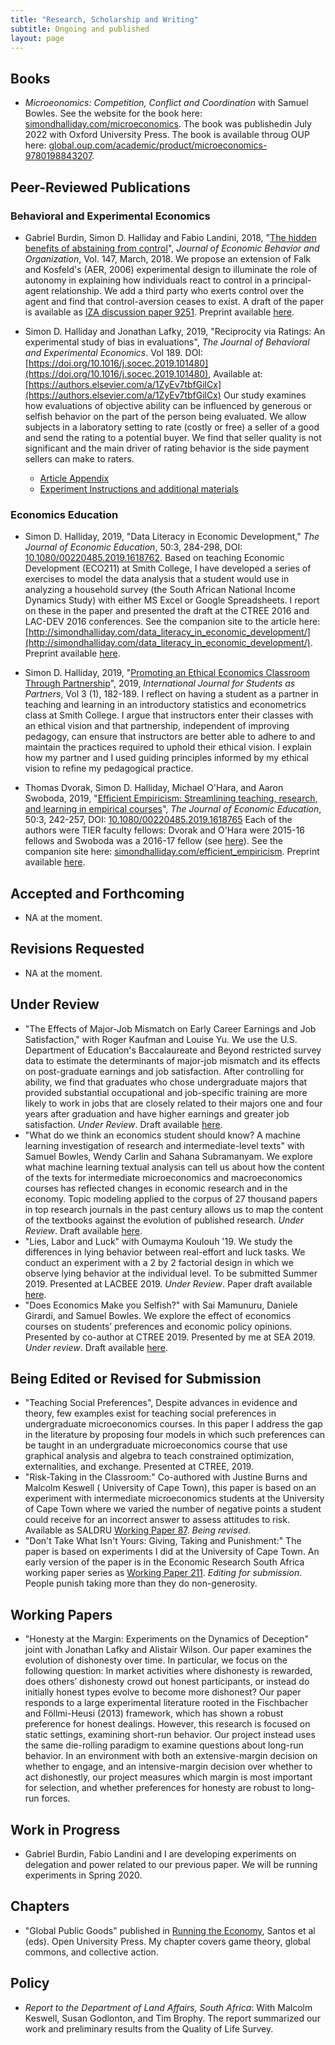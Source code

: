 ```yaml
---
title: "Research, Scholarship and Writing"
subtitle: Ongoing and published
layout: page
---
```

## Books
- *Microeonomics: Competition, Conflict and Coordination* with Samuel Bowles. See the website for the book here: [simondhalliday.com/microeconomics](http://simondhalliday.com/microeconomics). The book was publishedin July 2022 with Oxford University Press. The book is available throug OUP here: [global.oup.com/academic/product/microeconomics-9780198843207](https://global.oup.com/academic/product/microeconomics-9780198843207). 

## Peer-Reviewed Publications 

### Behavioral and Experimental Economics
- Gabriel Burdin, Simon D. Halliday and Fabio Landini, 2018, "[The hidden benefits of abstaining from control](https://www.sciencedirect.com/science/article/pii/S0167268117303682)", *Journal of Economic Behavior and Organization*, Vol. 147, March, 2018. We propose an extension of Falk and Kosfeld's (AER, 2006) experimental design to illuminate the role of autonomy in explaining how individuals react to control in a principal-agent relationship. We add a third party who exerts control over the agent and find that control-aversion ceases to exist. A draft of the paper is available as [IZA discussion paper 9251](http://ftp.iza.org/dp9251.pdf). Preprint available [here](https://scholarworks.smith.edu/eco_facpubs/14/).

- Simon D. Halliday and Jonathan Lafky, 2019, "Reciprocity via Ratings: An experimental study of bias in evaluations", *The Journal of Behavioral and Experimental Economics*. Vol 189. DOI: [https://doi.org/10.1016/j.socec.2019.101480](https://doi.org/10.1016/j.socec.2019.101480), Available at: [https://authors.elsevier.com/a/1ZyEv7tbfGilCx](https://authors.elsevier.com/a/1ZyEv7tbfGilCx) Our study examines how evaluations of objective ability can be influenced by generous or selfish behavior on the part of the person being evaluated. We allow subjects in a laboratory setting to rate (costly or free) a seller of a good and send the rating to a potential buyer. We find that seller quality is not significant and the main driver of rating behavior is the side payment sellers can make to raters. 
    - [Article Appendix](research/halliday-lafky/JBEE_appendix.pdf)
    - [Experiment Instructions and additional materials](CombinedExpMat.pdf)

### Economics Education

- Simon D. Halliday, 2019, "Data Literacy in Economic Development," *The Journal of Economic Education*, 50:3, 284-298, DOI: [10.1080/00220485.2019.1618762](10.1080/00220485.2019.1618762). Based on teaching Economic Development (ECO211) at Smith College, I have developed a series of exercises to model the data analysis that a student would use in analyzing a household survey (the South African National Income Dynamics Study) with either MS Excel or Google Spreadsheets. I report on these in the paper and presented the draft at the CTREE 2016 and LAC-DEV 2016 conferences. See the companion site to the article here: [http://simondhalliday.com/data_literacy_in_economic_development/](http://simondhalliday.com/data_literacy_in_economic_development/). Preprint available [here](https://scholarworks.smith.edu/eco_facpubs/12/).

- Simon D. Halliday, 2019, "[Promoting an Ethical Economics Classroom Through Partnership](https://mulpress.mcmaster.ca/ijsap/article/view/3623)", 2019, *International Journal for Students as Partners*, Vol 3 (1), 182-189. I reflect on having a student as a partner in teaching and learning in an introductory statistics and econometrics class at Smith College. I argue that instructors enter their classes with an ethical vision and that partnership, independent of improving pedagogy, can ensure that instructors are better able to adhere to and maintain the practices required to uphold their ethical vision. I explain how my partner and I used guiding principles informed by my ethical vision to refine my pedagogical practice. 
- Thomas Dvorak, Simon D. Halliday, Michael O'Hara, and Aaron Swoboda, 2019, "[Efficient Empiricism: Streamlining teaching, research, and learning in empirical courses](https://www.tandfonline.com/doi/full/10.1080/00220485.2019.1618765)", *The Journal of Economic Education*, 50:3, 242-257, DOI: [10.1080/00220485.2019.1618765](10.1080/00220485.2019.1618765)  Each of the authors were TIER faculty fellows: Dvorak and O'Hara were 2015-16 fellows and Swoboda was a 2016-17 fellow (see [here](http://www.projecttier.org/about/people/#fellows)). See the companion site here: [simondhalliday.com/efficient_empiricism](simondhalliday.com/efficient_empiricism).
Preprint available [here](https://scholarworks.smith.edu/eco_facpubs/11/).

##  Accepted and Forthcoming 
- NA at the moment. 

## Revisions Requested

- NA at the moment. 

## Under Review 

- "The Effects of Major-Job Mismatch on Early Career Earnings and Job Satisfaction," with Roger Kaufman and Louise Yu. We use the U.S. Department of Education's Baccalaureate and Beyond restricted survey data to estimate the determinants of major-job mismatch and its effects on post-graduate earnings and job satisfaction. After controlling for ability, we find that graduates who chose undergraduate majors that provided substantial occupational and job-specific training are more likely to work in jobs that are closely related to their majors one and four years after graduation and have higher earnings and greater job satisfaction. *Under Review*. Draft available [here](http://simondhalliday.com/papers/RIHE-D-19-00324_submitted.pdf).
- "What do we think an economics student should know? A machine learning investigation of research and intermediate-level texts" with Samuel Bowles, Wendy Carlin and Sahana Subramanyam. We explore what machine learning textual analysis can tell us about how the content of the texts for intermediate microeconomics and macroeconomics courses has reflected changes in economic research and in the economy. Topic modeling applied to the corpus of 27 thousand papers in top research journals in the past century allows us to map the content of the textbooks against the evolution of published research. *Under Review*. Draft available [here](http://simondhalliday.com/papers/bchs_2019_whatdowethink.pdf).
- "Lies, Labor and Luck" with Oumayma Koulouh '19. We study the differences in lying behavior between real-effort and luck tasks. We conduct an experiment with a 2 by 2 factorial design in which we observe lying behavior at the individual level. To be submitted Summer 2019. Presented at LACBEE 2019. *Under Review*. Paper draft available [here](http://simondhalliday.com/papers/halliday_koulouh_2019.pdf). 
- "Does Economics Make you Selfish?" with Sai Mamunuru, Daniele Girardi, and Samuel Bowles. We explore the effect of economics courses on students’ preferences and economic policy opinions. Presented by co-author at CTREE 2019. Presented by me at SEA 2019. *Under review*. Draft available [here](http://simondhalliday.com/papers/Does_economics_make_you_selfish.pdf).

## Being Edited or Revised for Submission

- "Teaching Social Preferences", Despite advances in evidence and theory, few examples exist for teaching social preferences in undergraduate microeconomics courses. In this paper I address the gap in the literature by proposing four models in which such preferences can be taught in an undergraduate microeconomics course that use graphical analysis and algebra to teach constrained optimization, externalities, and exchange. Presented at CTREE, 2019. 
- "Risk-Taking in the Classroom:" Co-authored with Justine Burns and Malcolm Keswell ( University of Cape Town), this paper is based on an experiment with intermediate microeconomics students at the University of Cape Town where we varied the number of negative points a student could receive for an incorrect answer to assess attitudes to risk. Available as SALDRU [Working Paper 87](http://www.saldru.uct.ac.za/home/index.php?/component/option,com_docman/Itemid,32/gid,437/task,doc_download/). *Being revised*.
- "Don't Take What Isn't Yours: Giving, Taking and Punishment:" The paper is based on experiments I did at the University of Cape Town. An early version of the paper is in the Economic Research South Africa working paper series as [Working Paper 211](http://ideas.repec.org/p/rza/wpaper/211.html). *Editing for submission*. People punish taking more than they do non-generosity.

## Working Papers 
- "Honesty at the Margin:  Experiments on the Dynamics of Deception" joint with Jonathan Lafky and Alistair Wilson. Our paper examines the evolution of dishonesty over time. In particular, we focus on the following question: In market activities where dishonesty is rewarded, does others’ dishonesty crowd out honest participants, or instead do initially honest types evolve to become more dishonest? Our paper responds to a large experimental literature rooted in the Fischbacher and Föllmi-Heusi (2013) framework, which has shown a robust preference for honest dealings. However, this research is focused on static settings, examining short-run behavior. Our project instead uses the same die-rolling paradigm to examine questions about long-run behavior. In an environment with both an extensive-margin decision on whether to engage, and an intensive-margin decision over whether to act dishonestly, our project measures which margin is most important for selection, and whether preferences for honesty are robust to long-run forces. 


## Work in Progress
- Gabriel Burdin, Fabio Landini and I are developing experiments on delegation and power related to our previous paper. We will be running experiments in Spring 2020. 

## Chapters 
- "Global Public Goods" published in [Running the Economy](http://www.amazon.co.uk/Running-Economy-Open-University-Team/dp/1780079540), Santos et al (eds). Open University Press. My chapter covers game theory, global commons, and collective action.

## Policy 
- *Report to the Department of Land Affairs, South Africa*: With Malcolm Keswell, Susan Godlonton, and Tim Brophy. The report summarized our work and preliminary results from the Quality of Life Survey.



